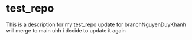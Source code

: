# test_repo
This is a description for my test_repo
update for branchNguyenDuyKhanh will merge to main
uhh i decide to update it again